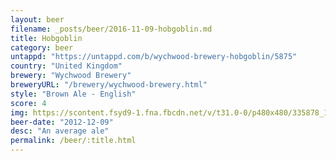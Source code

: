 ```yaml
---
layout: beer
filename: _posts/beer/2016-11-09-hobgoblin.md
title: Hobgoblin
category: beer
untappd: "https://untappd.com/b/wychwood-brewery-hobgoblin/5875"
country: "United Kingdom"
brewery: "Wychwood Brewery"
breweryURL: "/brewery/wychwood-brewery.html"
style: "Brown Ale - English"
score: 4
img: https://scontent.fsyd9-1.fna.fbcdn.net/v/t31.0-0/p480x480/335878_10151368077318745_996314221_o.jpg?_nc_cat=110&_nc_sid=e007fa&_nc_ohc=TOgBGv5cJfoAX8l2jkV&_nc_ht=scontent.fsyd9-1.fna&tp=6&oh=a5d73b0cd7876b709ee927ed45042e5e&oe=5F940364
beer-date: "2012-12-09"
desc: "An average ale"
permalink: /beer/:title.html
---
```

